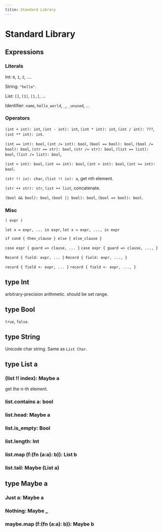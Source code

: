 ```yaml
---
titie: Standard Library
---
```


# Standard Library

## Expressions

### Literals

Int: ``0``, ``1``, ``2``, ....

String: ``"hello"``.

List: ``[]``, ``[1]``, ``[1,]``, ...

Identifier: ``name``, ``hello_world``, ``_``, ``_unused``, ...


### Operators

``(int + int): int``, ``(int - int): int``, ``(int * int): int``,
``(int / int): ???``, ``(int ** int): int``.

``(int == int): bool``, ``(int /= int): bool``,
``(bool == bool): bool``, ``(bool /= bool): bool``,
``(str == str): bool``, ``(str /= str): bool``,
``(list == list): bool``, ``(list /= list): bool``,

``(int < int): bool``, ``(int <= int): bool``,
``(int > int): bool``, ``(int >= int): bool``.

``(str !! ix): char``, ``(list !! ix): a``, get nth element.

``(str ++ str): str``, ``list ++ list``, concatenate.

``(bool && bool): bool``, ``(bool || bool): bool``, ``(bool => bool): bool``.

### Misc

``( expr )``

``let x = expr, ... in expr``,
``let x = expr, ..., in expr``

``if cond { then_clause } else { else_clause }``

``case expr { guard => clause, ... }``
``case expr { guard => clause, ..., }``

``Record { field: expr, ... }``
``Record { field: expr, ..., }``

``record { field <- expr, ... }``
``record { field <- expr, ..., }``

## type Int

arbitrary-precision arithmetic.
should be set range.


## type Bool

``true``, ``false``.

## type String

Unicode char string.
Same as ``List Char``.


## type List a

### (list !! index): Maybe a

get the n-th element.

### list.contains a: bool

### list.head: Maybe a

### list.is\_empty: Bool

### list.length: Int

### list.map (f:(fn (a:a): b)): List b

### list.tail: Maybe (List a)


## type Maybe a

### Just a: Maybe a

### Nothing: Maybe _

### maybe.map (f:(fn (a:a): b)): Maybe b
